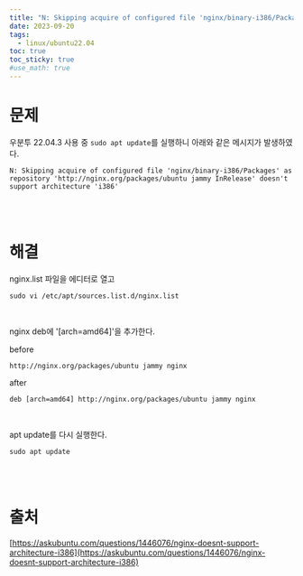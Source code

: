 ```yaml
---
title: "N: Skipping acquire of configured file 'nginx/binary-i386/Packages' as repository 'http://nginx.org/packages/ubuntu jammy InRelease' doesn't support architecture 'i386'"
date: 2023-09-20
tags:
  - linux/ubuntu22.04
toc: true
toc_sticky: true
#use_math: true
---
```


# 문제

우분투 22.04.3 사용 중 `sudo apt update`를 실행하니 아래와 같은 메시지가 발생하였다.

```shell
N: Skipping acquire of configured file 'nginx/binary-i386/Packages' as repository 'http://nginx.org/packages/ubuntu jammy InRelease' doesn't support architecture 'i386'
```

<br>
<br>

# 해결

nginx.list 파일을 에디터로 열고
```shell
sudo vi /etc/apt/sources.list.d/nginx.list
```
<br>

nginx deb에 '[arch=amd64]'을 추가한다.

before
```shell
http://nginx.org/packages/ubuntu jammy nginx
```

after
```shell
deb [arch=amd64] http://nginx.org/packages/ubuntu jammy nginx
```
<br>

apt update를 다시 실행한다.
```shell
sudo apt update
```

<br>
<br>

# 출처
[https://askubuntu.com/questions/1446076/nginx-doesnt-support-architecture-i386](https://askubuntu.com/questions/1446076/nginx-doesnt-support-architecture-i386)